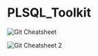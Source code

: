 # PLSQL_Toolkit
  
![Git Cheatsheet](https://www.git-tower.com/blog/content/posts/54-git-cheat-sheet/git-cheat-sheet-large01.png "Git Cheatsheet")
  
![Git Cheatsheet 2](https://www.git-tower.com/blog/content/posts/54-git-cheat-sheet/git-cheat-sheet-large02.png "Git Cheatsheet 2")

